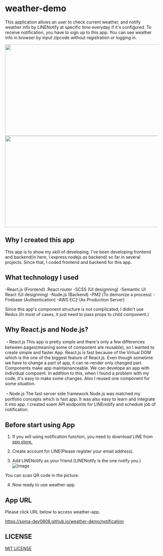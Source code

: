 # weather-demo

This application allows an user to check current weather, and notify weather info by LINENotify at specific time everyday if it's configured.
To receive notification, you have to sign up to this app.
You can see weather info in browser by input zipcode without registration or logging in.

<img src="https://user-images.githubusercontent.com/55787141/74496560-fa45b000-4f15-11ea-8a29-eca19641cd13.png" width="570" height="300">

<img src="https://user-images.githubusercontent.com/55787141/74497208-f581fb80-4f17-11ea-8c7d-f40ce0ddf5db.jpg" width="570" height="300">



## Why I created this app

This app is to show my skill of developing.
I've been developing frontend and backend(in here, I express nodejs as backend) so far in several projects.
Since that, I coded frontend and backend for this app.



## What technology I used

-React.js (Frontend)
  .React router
-SCSS (UI designning)
-Semantic UI React (UI designning)
-Node.js (Backend)
-PM2 (To demonize a process)
-Firebase (Authentication)
-AWS EC2 (As Production Server)

Since this app's component structure is not complicated, I didin't use Redux.(In most of cases, it just need to pass props to child component.)



## Why React.js and Node.js? 

・React.js
This app is pretty simple and there's only a few differences between pages(meaning some of component are reusable), so I wanted to create simple and faster App.
React.js is fast because of the Virtual DOM which is the one of the biggest feature of React.js. Even though sometime we have to change a part of app, it can re-render only changed part. 
Components make app maintainanceable. We can develope an app with individual compoent. In addition to this, when I found a problem with my code, it's easy to make some changes. Also I reused one component for some situation.

・Node.js
The fast server side framework Node.js was matched my portfolio concepts which is fast app. It was also easy to learn and integrate it into app. I created soem API endpoints for LINEnotify and schedule job of notification.



## Before start using App

1. If you will using notification function, you need to download LINE from [app store.](https://line.me/en-US/download)

2. Create account for LINE(Please register your email address).

3. Add LINENotify as your friend.(LINENotify is the one notify you.)
![image](https://user-images.githubusercontent.com/55787141/74505415-09d2f200-4f32-11ea-9cca-9d1d4e1090b2.png)

You can scan QR code in the picture.

4. Now ready to use weather-app.



## App URL

Please click URL below to access weather-app.

https://soma-dev0808.github.io/weather-demo/notification



## LICENSE

[MIT LICENSE](https://github.com/Soma-dev0808/weather-demo/blob/master/LICENSE)
